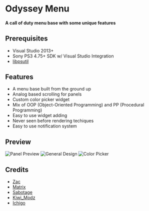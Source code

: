 # Odyssey Menu
#### A call of duty menu base with some unique features

## Prerequisites
- Visual Studio 2013+
- Sony PS3 4.75+ SDK w/ Visual Studio Integration
- [libpsutil](https://github.com/skiff/libpsutil)

## Features
- A menu base built from the ground up
- Analog based scrolling for panels
- Custom color picker widget
- Mix of OOP (Object-Oriented Programming) and PP (Procedural Programming)
- Easy to use widget adding
- Never seen before rendering techiques
- Easy to use notification system

## Preview
![Panel Preview](https://i.imgur.com/LOA3LIQ.jpeg)
![General Design](https://i.imgur.com/UT2LZcO.jpeg)
![Color Picker](https://i.imgur.com/J2P5A0D.jpeg)

## Credits
- [Zac](https://github.com/Execcl)
- [Matrix](https://github.com/skiff)
- [Sabotage](https://github.com/egatobaS)
- [Kiwi_Modz](https://www.youtube.com/c/kiwimodz)
- [Ichigo](https://github.com/xnst0)
